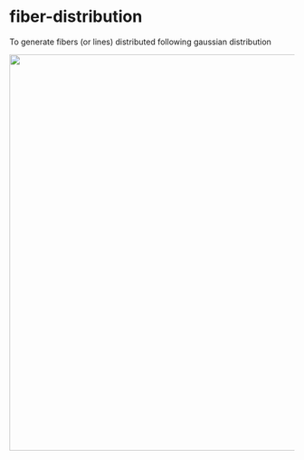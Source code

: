 # fiber-distribution
To generate fibers (or lines) distributed following gaussian distribution
<div align="center">
  <img width="700" src="https://github.com/JasonL1422/storage/blob/main/fiber%20distribution.png" />
</div>
